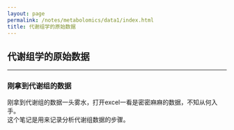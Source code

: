 ```yaml
---
layout: page
permalink: /notes/metabolomics/data1/index.html
title: 代谢组学的原始数据
---
```

## 代谢组学的原始数据
---

### 刚拿到代谢组的数据
刚拿到代谢组的数据一头雾水，打开excel一看是密密麻麻的数据，不知从何入手。<br>
这个笔记是用来记录分析代谢组数据的步骤。<br>
